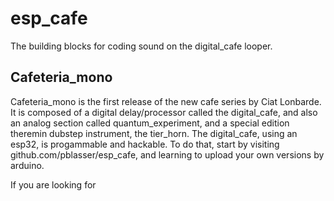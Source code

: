 # esp_cafe
The building blocks for coding sound on the digital_cafe looper.

## Cafeteria_mono
Cafeteria_mono is the first release of the new cafe series by Ciat Lonbarde. It is composed of a digital delay/processor called the digital_cafe, and also an analog section called quantum_experiment, and a special edition theremin dubstep instrument, the tier_horn. The digital_cafe, using an esp32, is progammable and hackable. To do that, start by visiting github.com/pblasser/esp_cafe, and learning to upload your own versions by arduino. 

If you are looking for 
